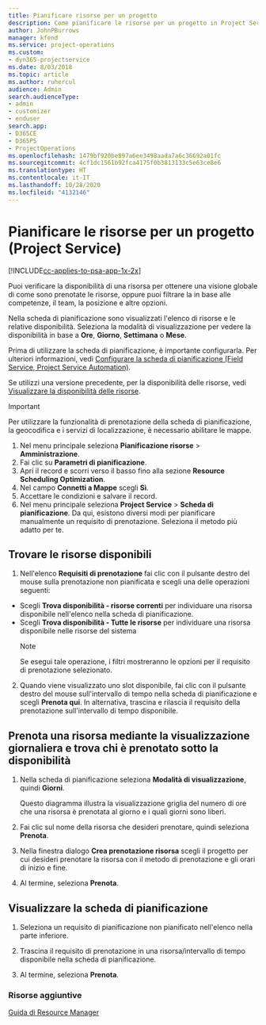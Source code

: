 ```yaml
---
title: Pianificare risorse per un progetto
description: Come pianificare le risorse per un progetto in Project Service
author: JohnPBurrows
manager: kfend
ms.service: project-operations
ms.custom:
- dyn365-projectservice
ms.date: 8/03/2018
ms.topic: article
ms.author: ruhercul
audience: Admin
search.audienceType:
- admin
- customizer
- enduser
search.app:
- D365CE
- D365PS
- ProjectOperations
ms.openlocfilehash: 1479bf920be897a6ee3498aada7a6c36692a01fc
ms.sourcegitcommit: 4cf1dc1561b92fca4175f0b3813133c5e63ce8e6
ms.translationtype: HT
ms.contentlocale: it-IT
ms.lasthandoff: 10/28/2020
ms.locfileid: "4132146"
---
```

# <a name="schedule-resources-for-a-project-project-service"></a>Pianificare le risorse per un progetto (Project Service)

[!INCLUDE[cc-applies-to-psa-app-1x-2x](../includes/cc-applies-to-psa-app-1x-2x.md)]

Puoi verificare la disponibilità di una risorsa per ottenere una visione globale di come sono prenotate le risorse, oppure puoi filtrare la in base alle competenze, il team, la posizione e altre opzioni.  
  
Nella scheda di pianificazione sono visualizzati l'elenco di risorse e le relative disponibilità. Seleziona la modalità di visualizzazione per vedere la disponibilità in base a **Ore**, **Giorno**, **Settimana** o **Mese**.  
  
Prima di utilizzare la scheda di pianificazione, è importante configurarla. Per ulteriori informazioni, vedi [Configurare la scheda di pianificazione (Field Service, Project Service Automation)](https://docs.microsoft.com/dynamics365/field-service/configure-schedule-board).
  
Se utilizzi una versione precedente, per la disponibilità delle risorse, vedi [Visualizzare la disponibilità delle risorse](../psa/view-resource-availability.md).  

> [!IMPORTANT]
>  Per utilizzare la funzionalità di prenotazione della scheda di pianificazione, la geocodifica e i servizi di localizzazione, è necessario abilitare le mappe.  
> 
> 1. Nel menu principale seleziona **Pianificazione risorse** > **Amministrazione**.  
> 2. Fai clic su **Parametri di pianificazione**.  
> 3. Apri il record e scorri verso il basso fino alla sezione **Resource Scheduling Optimization**.  
> 4. Nel campo **Connetti a Mappe** scegli **Sì**.  
> 5. Accettare le condizioni e salvare il record.  
> 6. Nel menu principale seleziona **Project Service** > **Scheda di pianificazione**. Da qui, esistono diversi modi per pianificare manualmente un requisito di prenotazione. Seleziona il metodo più adatto per te.
  
## <a name="find-available-resources"></a>Trovare le risorse disponibili

1.  Nell'elenco **Requisiti di prenotazione** fai clic con il pulsante destro del mouse sulla prenotazione non pianificata e scegli una delle operazioni seguenti:  
  
- Scegli **Trova disponibilità - risorse correnti** per individuare una risorsa disponibile nell'elenco nella scheda di pianificazione.  
- Scegli **Trova disponibilità - Tutte le risorse** per individuare una risorsa disponibile nelle risorse del sistema  
   > [!NOTE]
   >  Se esegui tale operazione, i filtri mostreranno le opzioni per il requisito di prenotazione selezionato.  
  
2. Quando viene visualizzato uno slot disponibile, fai clic con il pulsante destro del mouse sull'intervallo di tempo nella scheda di pianificazione e scegli **Prenota qui**. In alternativa, trascina e rilascia il requisito della prenotazione sull'intervallo di tempo disponibile.  
  

## <a name="book-a-resource-using-the-daily-view-and-find-whos-under-booked"></a>Prenota una risorsa mediante la visualizzazione giornaliera e trova chi è prenotato sotto la disponibilità
  
1.  Nella scheda di pianificazione seleziona **Modalità di visualizzazione**, quindi **Giorni**.  
  
    Questo diagramma illustra la visualizzazione griglia del numero di ore che una risorsa è prenotata al giorno e i quali giorni sono liberi.  
  
2.  Fai clic sul nome della risorsa che desideri prenotare, quindi seleziona **Prenota**.  
  
3.  Nella finestra dialogo **Crea prenotazione risorsa** scegli il progetto per cui desideri prenotare la risorsa con il metodo di prenotazione e gli orari di inizio e fine.  
  
4.  Al termine, seleziona **Prenota**.  
  
## <a name="view-to-the-schedule-board"></a>Visualizzare la scheda di pianificazione
  
1.  Seleziona un requisito di pianificazione non pianificato nell'elenco nella parte inferiore.  
  
2.  Trascina il requisito di prenotazione in una risorsa/intervallo di tempo disponibile nella scheda di pianificazione.  
  
3.  Al termine, seleziona **Prenota**.  
  
### <a name="additional-resources"></a>Risorse aggiuntive  
 [Guida di Resource Manager](../psa/resource-manager-guide.md)
